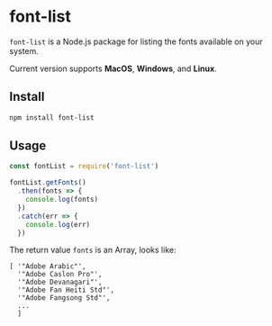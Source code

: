 # font-list

`font-list` is a Node.js package for listing the fonts available on your system.

Current version supports **MacOS**, **Windows**, and **Linux**.

## Install

```bash
npm install font-list
```

## Usage

```js
const fontList = require('font-list')

fontList.getFonts()
  .then(fonts => {
    console.log(fonts)
  })
  .catch(err => {
    console.log(err)
  })
```

The return value `fonts` is an Array, looks like:

```
[ '"Adobe Arabic"',
  '"Adobe Caslon Pro"',
  '"Adobe Devanagari"',
  '"Adobe Fan Heiti Std"',
  '"Adobe Fangsong Std"',
  ...
  ]
```
